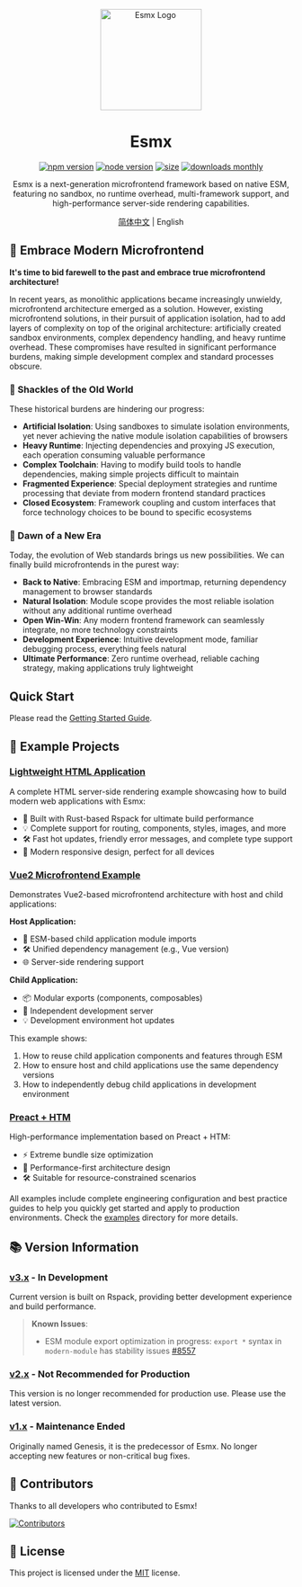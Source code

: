 <p align="center">
  <img src="https://www.esmnext.com/logo.svg?t=2025" width="180" alt="Esmx Logo" />
</p>

<h1 align="center">Esmx</h1>
<p align="center">
  <a href="https://www.npmjs.com/package/@esmx/core"><img src="https://img.shields.io/npm/v/@esmx/core.svg" alt="npm version"></a>
  <a href="https://nodejs.org/"><img src="https://img.shields.io/node/v/@esmx/core.svg" alt="node version"></a>
  <a href="https://bundlephobia.com/package/@esmx/core"><img src="https://img.shields.io/bundlephobia/minzip/@esmx/core" alt="size"></a>
  <a href="https://www.npmjs.com/package/@esmx/core"><img src="https://img.shields.io/npm/dm/@esmx/core.svg" alt="downloads monthly"></a>
</p>
<p align="center">Esmx is a next-generation microfrontend framework based on native ESM, featuring no sandbox, no runtime overhead, multi-framework support, and high-performance server-side rendering capabilities.</p>

<p align="center">
  <a href="./README.md">简体中文</a> | English
</p>

## 💫 Embrace Modern Microfrontend

**It's time to bid farewell to the past and embrace true microfrontend architecture!**

In recent years, as monolithic applications became increasingly unwieldy, microfrontend architecture emerged as a solution. However, existing microfrontend solutions, in their pursuit of application isolation, had to add layers of complexity on top of the original architecture: artificially created sandbox environments, complex dependency handling, and heavy runtime overhead. These compromises have resulted in significant performance burdens, making simple development complex and standard processes obscure.

### 🔧 Shackles of the Old World

These historical burdens are hindering our progress:

- **Artificial Isolation**: Using sandboxes to simulate isolation environments, yet never achieving the native module isolation capabilities of browsers
- **Heavy Runtime**: Injecting dependencies and proxying JS execution, each operation consuming valuable performance
- **Complex Toolchain**: Having to modify build tools to handle dependencies, making simple projects difficult to maintain
- **Fragmented Experience**: Special deployment strategies and runtime processing that deviate from modern frontend standard practices
- **Closed Ecosystem**: Framework coupling and custom interfaces that force technology choices to be bound to specific ecosystems

### 🌟 Dawn of a New Era

Today, the evolution of Web standards brings us new possibilities. We can finally build microfrontends in the purest way:

- **Back to Native**: Embracing ESM and importmap, returning dependency management to browser standards
- **Natural Isolation**: Module scope provides the most reliable isolation without any additional runtime overhead
- **Open Win-Win**: Any modern frontend framework can seamlessly integrate, no more technology constraints
- **Development Experience**: Intuitive development mode, familiar debugging process, everything feels natural
- **Ultimate Performance**: Zero runtime overhead, reliable caching strategy, making applications truly lightweight

## Quick Start
Please read the [Getting Started Guide](https://www.esmnext.com/guide/start/getting-started.html).

## 🎯 Example Projects

### [Lightweight HTML Application](https://www.esmnext.com/ssr-html/)
A complete HTML server-side rendering example showcasing how to build modern web applications with Esmx:
- 🚀 Built with Rust-based Rspack for ultimate build performance
- 💡 Complete support for routing, components, styles, images, and more
- 🛠 Fast hot updates, friendly error messages, and complete type support
- 📱 Modern responsive design, perfect for all devices

### [Vue2 Microfrontend Example](https://www.esmnext.com/ssr-vue2-host/)
Demonstrates Vue2-based microfrontend architecture with host and child applications:

**Host Application:**
- 🔗 ESM-based child application module imports
- 🛠 Unified dependency management (e.g., Vue version)
- 🌐 Server-side rendering support

**Child Application:**
- 📦 Modular exports (components, composables)
- 🚀 Independent development server
- 💡 Development environment hot updates

This example shows:
1. How to reuse child application components and features through ESM
2. How to ensure host and child applications use the same dependency versions
3. How to independently debug child applications in development environment

### [Preact + HTM](https://www.esmnext.com/ssr-preact-htm/)
High-performance implementation based on Preact + HTM:
- ⚡️ Extreme bundle size optimization
- 🎯 Performance-first architecture design
- 🛠 Suitable for resource-constrained scenarios

All examples include complete engineering configuration and best practice guides to help you quickly get started and apply to production environments. Check the [examples](https://github.com/esmnext/esmx/tree/master/examples) directory for more details.

## 📚 Version Information

### [v3.x](https://www.esmnext.com) - In Development
Current version is built on Rspack, providing better development experience and build performance.

> **Known Issues**:
> - ESM module export optimization in progress: `export *` syntax in `modern-module` has stability issues [#8557](https://github.com/web-infra-dev/rspack/issues/8557)

### [v2.x](https://github.com/esmnext/esmx/blob/v2/docs/zh-CN/README.md) - Not Recommended for Production
This version is no longer recommended for production use. Please use the latest version.

### [v1.x](https://fmfe.github.io/genesis-docs/guide/) - Maintenance Ended
Originally named Genesis, it is the predecessor of Esmx. No longer accepting new features or non-critical bug fixes.

## 👥 Contributors

Thanks to all developers who contributed to Esmx!

[![Contributors](https://contrib.rocks/image?repo=esmnext/esmx)](https://github.com/esmnext/esmx/graphs/contributors)

## 📄 License

This project is licensed under the [MIT](./LICENSE) license.